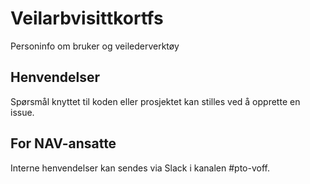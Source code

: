 # Veilarbvisittkortfs

Personinfo om bruker og veilederverktøy

## Henvendelser

Spørsmål knyttet til koden eller prosjektet kan stilles ved å opprette en issue.

## For NAV-ansatte

Interne henvendelser kan sendes via Slack i kanalen #pto-voff.

